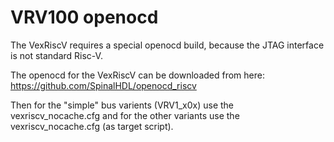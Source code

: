 # VRV100 openocd

The VexRiscV requires a special openocd build, because the JTAG interface is not standard Risc-V.

The openocd for the VexRiscV can be downloaded from here: https://github.com/SpinalHDL/openocd_riscv

Then for the "simple" bus varients (VRV1_x0x) use the vexriscv_nocache.cfg and for the other variants
use the vexriscv_nocache.cfg (as target script).